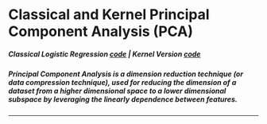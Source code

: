 # Classical and Kernel Principal Component Analysis (PCA)


##### Classical Logistic Regression [code](https://github.com/kennedyCzar/ADVANCE-MACHINE-LEARNING-KERNEL-METHOD/blob/master/LOGISTIC%20REGRESSION/losgisticRegression.py) | Kernel Version [code](https://github.com/kennedyCzar/ADVANCE-MACHINE-LEARNING-KERNEL-METHOD/blob/master/LOGISTIC%20REGRESSION/KERNEL%20LOGISTIC%20REGRESSION/kernellogistic.py)
##### Principal Component Analysis is a dimension reduction technique (or data compression technique), used for reducing the dimension of a dataset from a higher dimensional space to a lower dimensional subspace by leveraging the linearly dependence between features.
---------------------------------------
